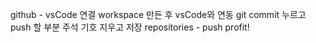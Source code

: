 github - vsCode 연결
workspace 만든 후 vsCode와 연동
git commit 누르고 push 할 부분 주석 기호 지우고 저장
repositories - push
profit!